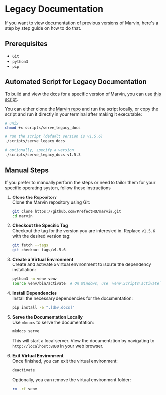 # Legacy Documentation

If you want to view documentation of previous versions of Marvin, here's a step by step guide on how to do that.

## Prerequisites

- `Git`
- `python3`
- `pip`

## Automated Script for Legacy Documentation
To build and view the docs for a specific version of Marvin, you can use [this script](/scripts/serve_legacy_docs).

You can either clone the [Marvin repo](https://github.com/PrefectHQ/marvin.git) and run the script locally, or copy the script and run it directly in your terminal after making it executable:
```bash
# unix
chmod +x scripts/serve_legacy_docs

# run the script (default version is v1.5.6)
./scripts/serve_legacy_docs

# optionally, specify a version
./scripts/serve_legacy_docs v1.5.3
```

## Manual Steps

If you prefer to manually perform the steps or need to tailor them for your specific operating system, follow these instructions:

1. **Clone the Repository**  
   Clone the Marvin repository using Git:
   ```bash
   git clone https://github.com/PrefectHQ/marvin.git
   cd marvin
   ```

2. **Checkout the Specific Tag**  
   Checkout the tag for the version you are interested in. Replace `v1.5.6` with the desired version tag:
   ```bash
   git fetch --tags
   git checkout tags/v1.5.6
   ```

3. **Create a Virtual Environment**  
   Create and activate a virtual environment to isolate the dependency installation:
   ```bash
   python3 -m venv venv
   source venv/bin/activate  # On Windows, use `venv\Scripts\activate`
   ```

4. **Install Dependencies**  
   Install the necessary dependencies for the documentation:
   ```bash
   pip install -e ".[dev,docs]"
   ```

5. **Serve the Documentation Locally**  
   Use `mkdocs` to serve the documentation:
   ```bash
   mkdocs serve
   ```
   This will start a local server. View the documentation by navigating to `http://localhost:8000` in your web browser.

6. **Exit Virtual Environment**  
   Once finished, you can exit the virtual environment:
   ```bash
   deactivate
   ```

   Optionally, you can remove the virtual environment folder:
   ```bash
   rm -rf venv
   ```